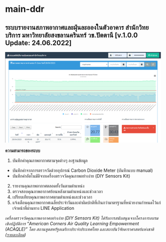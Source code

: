 # main-ddr
## ระบบรายงานสภาพอากาศและฝุ่นละอองในตัวอาคาร สำนักวิทยบริการ มหาวิทยาลัยสงขลานครินทร์ วข.ปัตตานี [v.1.0.0 Update: 24.06.2022]

![image info](https://github.com/Noung/main-ddr/blob/main/SCREEN~4.PNG)

**ความสามารถของระบบ**
1. บันทึกค่าคุณภาพอากาศตามจุดต่างๆ ลงฐานข้อมูล 
- บันทึกค่าจากการตรวจวัดด้วยอุปกรณ์ Carbon Dioxide Meter (บันทึกแบบ manual)
- บันทึกค่าอัตโนมัติจากเครื่องตรวจวัดคุณภาพอย่างง่าย (DIY Sensors Kit)
2. รายงานคุณภาพอากาศตลอดทั้งวันตามตำแหน่ง
3. ตรวจสอบคุณภาพอากาศย้อนหลังตามตำแหน่งและช่วงเวลา
4. เปรียบเทียบคุณภาพอากาศตามตำแหน่งและช่วงเวลา
5. แจ้งเตือนคุณภาพอากาศเฉลี่ยประจำวันและค่าผิดปกติที่เกินกว่ามาตรฐานที่หน่วยงานกำหนดไว้แก่เจ้าหน้าที่ผ่านทาง LINE Application

_เครื่องตรวจวัดคุณภาพอากาศอย่างง่าย (DIY Sensors Kit) ได้รับการสนับสนุนจากโครงการอบรมเชิงปฏิบัติการ “American Corners Air Quality Learning Empowerment (ACAQLE)” โดย สถานทูตสหรัฐอเมริกาประจำประเทศไทย และสถาบันวิจัยดาราศาสตร์แห่งชาติ ([รายละเอียด](https://aqaat.narit.or.th/acaqle/index.php))_

